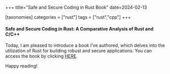 +++
title="Safe and Secure Coding in Rust Book"
date=2024-02-13

[taxonomies]
categories = ["rust"]
tags = ["rust","cpp"]
+++


#### Safe and Secure Coding in Rust: A Comparative Analysis of Rust and C/C++
Today, I am pleased to introduce a book I've authored, which delves into the utilization of Rust for building robust and secure applications. You can access the book by clicking [HERE](/other/safe_secure_rust_book/index.html).

Happy reading!
